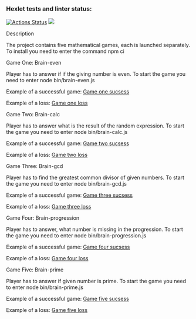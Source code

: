 ### Hexlet tests and linter status:
[![Actions Status](https://github.com/Hante-St/frontend-project-44/actions/workflows/hexlet-check.yml/badge.svg)](https://github.com/Hante-St/frontend-project-44/actions)
<a href="https://codeclimate.com/github/Hante-St/frontend-project-44/maintainability"><img src="https://api.codeclimate.com/v1/badges/50d4c87e575a210dc93c/maintainability" /></a>

Description

The project contains five mathematical games, each is launched separately. 
To install you need to enter the command npm ci

Game One: Brain-even

Player has to answer if if the giving number is even.
To start the game you need to enter node bin/brain-even.js

Example of a successful game: 
[Game one sucsess](https://github.com/Hante-St/frontend-project-44/blob/main/Screenshots/GameOneSucsess.png)

Example of a loss: 
[Game one loss](https://github.com/Hante-St/frontend-project-44/blob/main/Screenshots/GameOneLoss.png)

Game Two: Brain-calc

Player has to answer what is the result of the random expression.
To start the game you need to enter node bin/brain-calc.js

Example of a successful game: 
[Game two sucsess](https://github.com/Hante-St/frontend-project-44/blob/main/Screenshots/GameTwoSucsess.png)

Example of a loss: 
[Game two loss](https://github.com/Hante-St/frontend-project-44/blob/main/Screenshots/GameTwoLoss.png)

Game Three: Brain-gcd

Player has to find the greatest common divisor of given numbers.
To start the game you need to enter node bin/brain-gcd.js

Example of a successful game: 
[Game three sucsess](https://github.com/Hante-St/frontend-project-44/blob/main/Screenshots/GameThreeSucsess.png)

Example of a loss: 
[Game three loss](https://github.com/Hante-St/frontend-project-44/blob/main/Screenshots/GameThreeLoss.png)

Game Four: Brain-progression

Player has to answer, what number is missing in the progression.
To start the game you need to enter node bin/brain-progression.js

Example of a successful game: 
[Game four sucsess](https://github.com/Hante-St/frontend-project-44/blob/main/Screenshots/GameFourSucsess.png)

Example of a loss: 
[Game four loss](https://github.com/Hante-St/frontend-project-44/blob/main/Screenshots/GameFourLoss.png)

Game Five: Brain-prime

Player has to answer if given number is prime.
To start the game you need to enter node bin/brain-prime.js

Example of a successful game: 
[Game five sucsess](https://github.com/Hante-St/frontend-project-44/blob/main/Screenshots/GameFiveSucsess.png)

Example of a loss: 
[Game five loss](https://github.com/Hante-St/frontend-project-44/blob/main/Screenshots/GameFiveLoss.png)